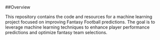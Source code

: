 ##Overview

This repository contains the code and resources for a machine learning project focused on improving Fantasy Football predictions. The goal is to leverage machine learning techniques to enhance player performance predictions and optimize fantasy team selections.